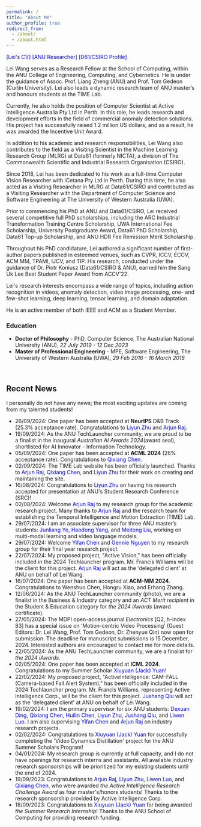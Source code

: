 ```yaml
---
permalink: /
title: "About Me"
author_profile: true
redirect_from: 
  - /about/
  - /about.html
---
```



<style>
a:link {
  text-decoration: none;
}

a:visited {
  text-decoration: none;
}

a:hover {
  text-decoration: underline;
}

a:active {
  text-decoration: underline;
}
</style>

<!-- style="color: blue" -->

<a href="https://leiwangr.github.io/files/lei-cv.pdf" style="color: blue">[Lei's CV]</a> <a href="https://researchportalplus.anu.edu.au/en/persons/lei-wang" style="color: blue"> [ANU Researcher]</a> <a href="https://people.csiro.au/W/L/lei-wang" style="color: blue">[D61/CSIRO Profile]</a>

Lei Wang serves as a Research Fellow at the School of Computing, within the ANU College of Engineering, Computing, and Cybernetics. He is under the guidance of [Assoc. Prof. Liang Zheng](https://zheng-lab.cecs.anu.edu.au/) (ANU) and [Prof. Tom Gedeon](https://staffportal.curtin.edu.au/staff/profile/view/tom-gedeon-5e48a1fd/) (Curtin University). Lei also leads a dynamic research team of ANU master’s and honours students at the [TIME Lab](https://time.anu.edu.au/).

Currently, he also holds the position of Computer Scientist at Active Intelligence Australia Pty Ltd in Perth. In this role, he leads research and development efforts in the field of commercial anomaly detection solutions. His project has successfully raised 1.2 million US dollars, and as a result, he was awarded the Incentive Unit Award.

In addition to his academic and research responsibilities, Lei Wang also contributes to the field as a Visiting Scientist in the Machine Learning Research Group (MLRG) at Data61 (formerly NICTA), a division of The Commonwealth Scientific and Industrial Research Organisation (CSIRO).

Since 2018, Lei has been dedicated to his work as a full-time Computer Vision Researcher with iCetana Pty Ltd in Perth. During this time, he also acted as a Visiting Researcher in MLRG at Data61/CSIRO and contributed as a Visiting Researcher with the Department of Computer Science and Software Engineering at The University of Western Australia (UWA).

Prior to commencing his PhD at ANU and Data61/CSIRO, Lei received several competitive full PhD scholarships, including the ARC Industrial Transformation Training Centre Scholarship, UWA International Fee Scholarship, University Postgraduate Award, Data61 PhD Scholarship, Data61 Top-up Scholarship, and ANU HDR Fee Remission Merit Scholarship.

Throughout his PhD candidature, Lei authored a significant number of first-author papers published in esteemed venues, such as CVPR, ICCV, ECCV, ACM MM, TPAMI, IJCV, and TIP. His research, conducted under the guidance of [Dr. Piotr Koniusz](http://users.cecs.anu.edu.au/~koniusz/) (Data61/CSIRO & ANU), earned him the Sang Uk Lee Best Student Paper Award from ACCV'22.

Lei's research interests encompass a wide range of topics, including action recognition in videos, anomaly detection, video image processing, one- and few-shot learning, deep learning, tensor learning, and domain adaptation.

He is an active member of both IEEE and ACM as a Student Member.

<!-- Lei Wang is a Research Fellow with the School of Computing, ANU College of Engineering, Computing and Cybernetics under the supervision of [Dr. Liang Zheng](https://zheng-lab.cecs.anu.edu.au/) (ANU) and [Prof. Tom Gedeon](https://staffportal.curtin.edu.au/staff/profile/view/tom-gedeon-5e48a1fd/) (Curtin University).

He is currently also a Computer Scientist with the Active Intelligence Australia Pty Ltd, Perth. He leads the research and development of commercial anomaly detection solutions, and the project has raised 1.2 million US dollars. Since then, he has been granted the Incentive Unit Award. 

He is also a Visiting Scientist in the Machine Learning Research Group (MLRG) at Data61 (formerly NICTA), The Commonwealth Scientific and Industrial Research Organisation (CSIRO).

Since 2018, he has been a full-time Computer Vision Researcher with iCetana Pty Ltd in Perth. He was a Visiting Researcher in MLRG at Data61/CSIRO. He was also a Visiting Researcher with the Department of Computer Science and Software Engineering at The University of Western Australia (UWA).

Before starting his PhD at ANU and Data61/CSIRO, he was offered a number of competitive full PhD scholarships, including the ARC Industrial Transformation Training Centre Scholarship, UWA International Fee Scholarship, University Postgraduate Award, Data61 PhD Scholarship, Data61 Top-up Scholarship, and ANU HDR Fee Remission Merit Scholarship.

He has published a large number of first-author papers during his PhD candidature in high quality venues (Rank A* conferences or journals with impact factor > 10.0) including CVPR, ICCV, ECCV, ACM MM, TPAMI and TIP under the supervision of [Dr. Piotr Koniusz](http://users.cecs.anu.edu.au/~koniusz/) (Data61/CSIRO & ANU). He also received the Sang Uk Lee Best Student Paper Award from ACCV'22.

His research interests include action recognition in videos, anomaly detection, video image processing, one- and few-shot learning, deep learning, tensor learning and domain adaptation.

He is an IEEE Student Member and an ACM Student Member. -->

<!-- <p>&nbsp;</p> -->

<!-- Research interests
* Action recognition
* Anomaly detection
* Video image processing
* One- & few-shot learning
* Deep learning
* Tensor learning
* Domain adaptation -->



<!-- <p>&nbsp;</p> -->

<!-- <h2>Education</h2> -->
<h3>Education</h3>

* **Doctor of Philosophy** - PhD, Computer Science, The Australian National University (ANU)<!-- <sup>[1](#myfootnote1)</sup> -->, *22 July 2019 - 12 Dec 2023*
* **Master of Professional Engineering** - MPE, Software Engineering, The University of Western Australia (UWA)<!-- <sup>[2](#myfootnote2)</sup> -->, *29 Feb 2016 - 16 March 2018*



<p>&nbsp;</p>

<h2>Recent News</h2>

I personally do not have any news; the most exciting updates are coming from my talented students!

- 26/09/2024: One paper has been accepted at **NeurIPS** D&B Track (25.3% acceptance rate). Congratulations to <font color="blue">Liyun Zhu</font> and <font color="blue">Arjun Raj</font>.
- 19/09/2024: As the ANU TechLauncher community, we are proud to be a finalist in the inaugural *Australian AI Awards 2024*([award seal](https://leiwangr.github.io/files/aaia24_award_seal.png)), shortlisted for AI Innovator - Information Technology.
- 05/09/2024: One paper has been accepted at **ACML 2024** (26% acceptance rate). Congratulations to <font color="blue">Qixiang Chen</font>.
- 02/09/2024: The [TIME Lab](https://time.anu.edu.au/) website has been officially launched. Thanks to <font color="blue">Arjun Raj</font>, <font color="blue">Qixiang Chen</font>, and <font color="blue">Liyun Zhu</font> for their work on creating and maintaining the site.
- 16/08/2024: Congratulations to <font color="blue">Liyun Zhu</font> on having his research accepted for presentation at ANU's Student Research Conference (SRC)!
- 02/08/2024: Welcome <font color="blue">Arjun Raj</font> to my research group for the academic research project. Many thanks to <font color="blue">Arjun Raj</font> and the [research team](https://time.anu.edu.au/team/) for establishing the Temporal Intelligence and Motion Extraction ([TIME](https://time.anu.edu.au)) Lab.
- 29/07/2024: I am an associate supervisor for three ANU master’s students: <font color="blue">Junliang Ye</font>, <font color="blue">Haodong Yang</font>, and <font color="blue">Meitong Liu</font>, working on multi-modal learning and video language models.
- 29/07/2024: Welcome <font color="blue">Yifan Chen</font> and <font color="blue">Gennie Nguyen</font> to my research group for their final year research project.
- 22/07/2024: My proposed project, "Active Vision," has been officially included in the 2024 Techlauncher program. Mr. Francis Williams will be the client for this project. <font color="blue">Arjun Raj</font> will act as the 'delegated client' at ANU on behalf of Lei Wang.
- 16/07/2024: One paper has been accepted at **ACM-MM 2024**. Congratulations to Wenshuo Chen, Hongru Xiao, and Erhang Zhang.
- 12/06/2024: As the ANU TechLauncher community ([photo](https://leiwangr.github.io/files/1000007677.jpg)), we are a finalist in the Business & Industry category and an *ACT Merit recipient* in the Student & Education category for *the 2024 iAwards* ([award certificate](https://leiwangr.github.io/files/techlauncher_aiia_award_2024.png)).
- 27/05/2024: The MDPI open-access journal *Electronics* [Q2, h-index 83] has a special issue on ‘Motion-centric Video Processing’ (Guest Editors: Dr. Lei Wang, Prof. Tom Gedeon, Dr. Zhenyue Qin) now [open for submission](https://www.mdpi.com/journal/electronics/special_issues/OCT400DHJS). The deadline for manuscript submissions is 15 December, 2024. Interested authors are encouraged to contact me for more details.
- 22/05/2024: As the ANU TechLauncher community, we are a finalist for *the 2024 iAwards*.
- 02/05/2024: One paper has been accepted at **ICML 2024**. Congratulations to my Summer Scholar <font color="blue">Xiuyuan (Jack) Yuan</font>!
- 22/02/2024: My proposed project, "ActiveIntelligence: CAM-FALL (Camera-based Fall Alert System)," has been officially included in the 2024 Techlauncher program. Mr. Francis Williams, representing Active Intelligence Corp., will be the client for this project. <font color="blue">Jushang Qiu</font> will act as the 'delegated client' at ANU on behalf of Lei Wang.
- 19/02/2024: I am the primary supervisor for six ANU students: <font color="blue">Dexuan Ding</font>, <font color="blue">Qixiang Chen</font>, <font color="blue">Huilin Chen</font>, <font color="blue">Liyun Zhu</font>, <font color="blue">Jushang Qiu</font>, and <font color="blue">Liwen Luo</font>. I am also supervising <font color="blue">Yifan Chen</font> and <font color="blue">Arjun Raj</font> on industry research projects.
- 02/02/2024: Congratulations to <font color="blue">Xiuyuan (Jack) Yuan</font> for successfully completing the 'Video Dynamics Distillation' project for the ANU Summer Scholars Program!
- 04/01/2024: My research group is currently at full capacity, and I do not have openings for research interns and assistants. All available industry research sponsorships will be prioritized for my existing students until the end of 2024.
- 19/09/2023: Congratulations to <font color="blue">Arjun Raj</font>, <font color="blue">Liyun Zhu</font>, <font color="blue">Liwen Luo</font>, and <font color="blue">Qixiang Chen</font>, who were awarded *the Active Intelligence Research Challenge Award* as four master's/honors students! Thanks to the research sponsorship provided by Active Intelligence Corp.
- 18/09/2023: Congratulations to <font color="blue">Xiuyuan (Jack) Yuan</font> for being awarded *the Summer Research Internship*! Thanks to the ANU School of Computing for providing research funding.

<!-- - 25/10/2023: Congratulations to Xiuyuan (Jack) Yuan on joining **the Australian Government Digital Cadet Program**! -->

<!-- - 01/08/2023: The Active Intelligence Research Challenge Award (Industry AIR Award) was established. -->

<!-- - 29/10/2023: I created the 'News' block on my personal website. -->

<!-- <h2>Related Links</h2> -->

<!-- <ul> -->
<!-- 	<li><a href="https://scholar.google.com/citations?user=VWCZLXgAAAAJ&amp;hl=en">Google Scholar</a></li> -->
<!--  <li><a href="https://cecc.anu.edu.au/people/lei-wang">Lei's ANU student profile</a></li> -->
<!--	<li><a href="https://researchers.anu.edu.au/researchers/wang-lxxxxxxx">Lei's ANU researcher profile</a></li> -->
<!--  <li><a href="https://people.csiro.au/W/L/lei-wang">Lei's CSIRO's Data61 profile</a></li> -->
<!-- </ul> -->

<!--<p>&nbsp;</p>

<a name="myfootnote1">1</a>: <font size="3" color="blue">ANU is ranked 27th in the world & 1st in Australia by the 2023 QS World University Rankings.</font>
<a name="myfootnote2">2</a>: <font size="3" color="blue">UWA is ranked 90th in the world & 7th in Australia by the 2023 QS World University Rankings.</font>-->
